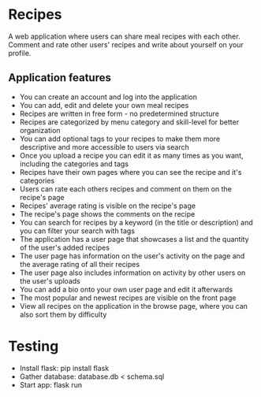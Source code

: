 # Recipes
A web application where users can share meal recipes with each other. Comment and rate other users' recipes and write about yourself on your profile.

## Application features
- You can create an account and log into the application
- You can add, edit and delete your own meal recipes
- Recipes are written in free form - no predetermined structure
- Recipes are categorized by menu category and skill-level for better organization
- You can add optional tags to your recipes to make them more descriptive and more accessible to users via search
- Once you upload a recipe you can edit it as many times as you want, including the categories and tags
- Recipes have their own pages where you can see the recipe and it's categories
- Users can rate each others recipes and comment on them on the recipe's page
- Recipes' average rating is visible on the recipe's page
- The recipe's page shows the comments on the recipe
- You can search for recipes by a keyword (in the title or description) and you can filter your search with tags
- The application has a user page that showcases a list and the quantity of the user's added recipes
- The user page has information on the user's activity on the page and the average rating of all their recipes
- The user page also includes information on activity by other users on the user's uploads
- You can add a bio onto your own user page and edit it afterwards
- The most popular and newest recipes are visible on the front page
- View all recipes on the application in the browse page, where you can also sort them by difficulty

# Testing
- Install flask: pip install flask
- Gather database: database.db < schema.sql
- Start app: flask run
